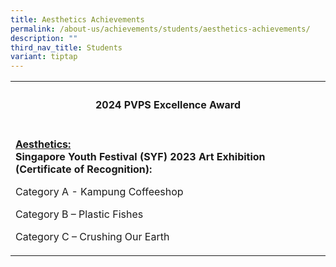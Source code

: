 ```yaml
---
title: Aesthetics Achievements
permalink: /about-us/achievements/students/aesthetics-achievements/
description: ""
third_nav_title: Students
variant: tiptap
---
```

<table style="minWidth: 25px">
<colgroup>
<col>
</colgroup>
<tbody>
<tr>
<th rowspan="1" colspan="1">
<h4><strong>2024 PVPS Excellence Award</strong></h4>
</th>
</tr>
<tr>
<td rowspan="1" colspan="1">
<p><strong><u>Aesthetics:</u></strong>
<br><strong>Singapore Youth Festival (SYF) 2023 Art Exhibition (Certificate of Recognition):</strong>
</p>
<p>Category A - Kampung Coffeeshop</p>
<p>Category B – Plastic Fishes</p>
<p>Category C – Crushing Our Earth</p>
</td>
</tr>
</tbody>
</table>
<p></p>